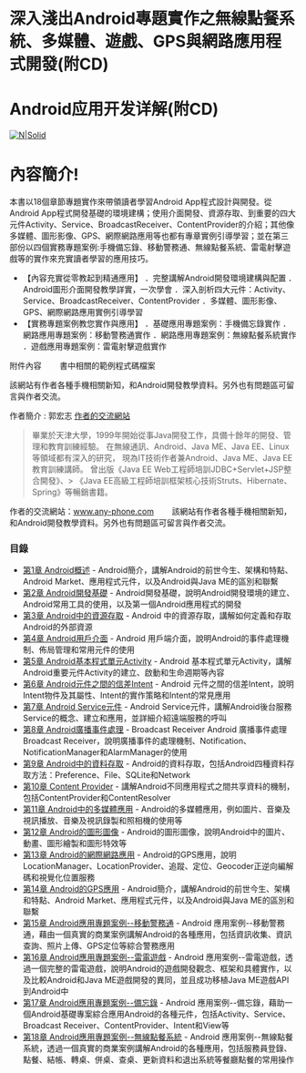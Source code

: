 ﻿# 深入淺出Android專題實作之無線點餐系統、多媒體、遊戲、GPS與網路應用程式開發(附CD)

# Android应用开发详解(附CD)

[![N|Solid](http://im2.book.com.tw/image/getImage?i=http://www.books.com.tw/img/001/050/12/0010501213.jpg&v=4d887bb3&w=348&h=348)](http://m.ishare.iask.sina.com.cn/f/17508420.html)

# 內容簡介!
本書以18個章節專題實作來帶領讀者學習Android App程式設計與開發。從Android App程式開發基礎的環境建構；使用介面開發、資源存取、到重要的四大元件Activity、Service、BroadcastReceiver、ContentProvider的介紹；其他像多媒體、圖形影像、GPS、網際網路應用等也都有專章實例引導學習；並在第三部份以四個實務專題案例:手機備忘錄、移動警務通、無線點餐系統、雷電射擊遊戲等的實作來充實讀者學習的應用技巧。
  - 【內容充實從零教起到精通應用】
       ．完整講解Android開發環境建構與配置
       ．Android圖形介面開發教學詳實，一次學會
       ．深入剖析四大元件：Activity、Service、BroadcastReceiver、ContentProvider 
       ．多媒體、圖形影像、GPS、網際網路應用實例引導學習  
  - 【實務專題案例教您實作與應用】
       ．基礎應用專題案例：手機備忘錄實作
      ．網路應用專題案例：移動警務通實作
      ．網路應用專題案例：無線點餐系統實作
      ．遊戲應用專題案例：雷電射擊遊戲實作

附件內容
　　書中相關的範例程式碼檔案






該網站有作者各種手機相關新知，和Android開發教學資料。另外也有問題區可留言與作者交流。

作者簡介 : 郭宏志   [作者的交流網站][df1]

>  畢業於天津大學，1999年開始從事Java開發工作，具備十餘年的開發、管理和教育訓練經驗。
>在無線通訊、Android、Java ME、Java EE、Linux等領域都有深入的研究，
>現為IT技術作者兼Android、Java ME、Java EE教育訓練講師。
>曾出版《Java EE Web工程師培訓JDBC+Servlet+JSP整合開發》、>
《Java EE高級工程師培訓框架核心技術Struts、Hibernate、Spring》等暢銷書籍。

作者的交流網站：www.any-phone.com
　　該網站有作者各種手機相關新知，和Android開發教學資料。另外也有問題區可留言與作者交流。

### 目錄
* [第1章 Android概述] - Android簡介，講解Android的前世今生、架構和特點、Android Market、應用程式元件，以及Android與Java ME的區別和聯繫
* [第2章 Android開發基礎] - Android開發基礎，說明Android開發環境的建立、Android常用工具的使用，以及第一個Android應用程式的開發
* [第3章 Android中的資源存取] - Android 中的資源存取，講解如何定義和存取Android的外部資源
* [第4章 Android用戶介面] - Android 用戶端介面，說明Android的事件處理機制、佈局管理和常用元件的使用
* [第5章 Android基本程式單元Activity] - Android 基本程式單元Activity，講解Android重要元件Activity的建立、啟動和生命週期等內容
* [第6章 Android元件之間的信差Intent] - Android 元件之間的信差Intent，說明Intent物件及其屬性、Intent的實作策略和Intent的常見應用
* [第7章 Android Service元件] - Android Service元件，講解Android後台服務Service的概念、建立和應用，並詳細介紹遠端服務的呼叫
* [第8章 Android廣播事件處理] - Broadcast Receiver Android 廣播事件處理 Broadcast Receiver，說明廣播事件的處理機制、Notification、NotificationManager和AlarmManager的使用
* [第9章 Android中的資料存取] - Android的資料存取，包括Android四種資料存取方法：Preference、File、SQLite和Network
* [第10章 Content Provider] - 講解Android不同應用程式之間共享資料的機制，包括ContentProvider和ContentResolver
* [第11章 Android中的多媒體應用] - Android的多媒體應用，例如圖片、音樂及視訊播放、音樂及視訊錄製和照相機的使用等
* [第12章 Android的圖形圖像] - Android的圖形圖像，說明Android中的圖片、動畫、圖形繪製和圖形特效等
* [第13章 Android的網際網路應用] - Android的GPS應用，說明LocationManager、LocationProvider、追蹤、定位、Geocoder正逆向編解碼和視覺化位置服務
* [第14章 Android的GPS應用] - Android簡介，講解Android的前世今生、架構和特點、Android Market、應用程式元件，以及Android與Java ME的區別和聯繫
* [第15章 Android應用專題案例--移動警務通] - Android 應用案例--移動警務通，藉由一個真實的商業案例講解Android的各種應用，包括資訊收集、資訊查詢、照片上傳、GPS定位等綜合警務應用
* [第16章 Android應用專題案例--雷電遊戲] - Android 應用案例--雷電遊戲，透過一個完整的雷電遊戲，說明Android的遊戲開發觀念、框架和具體實作，以及比較Android和Java ME遊戲開發的異同，並且成功移植Java ME遊戲API到Android中
* [第17章 Android應用專題案例--備忘錄] - Android 應用案例--備忘錄，藉助一個Android基礎專案綜合應用Android的各種元件，包括Activity、Service、Broadcast Receiver、ContentProvider、Intent和View等
* [第18章 Android應用專題案例--無線點餐系統] - Android 應用案例--無線點餐系統，透過一個真實的商業案例講解Android的各種應用，包括服務員登錄、點餐、結帳、轉桌、併桌、查桌、更新資料和退出系統等餐廳點餐的常用操作

[df1]: <www.any-phone.com>
[第1章 Android概述]: <http://angularjs.org>
[第2章 Android開發基礎]: <http://angularjs.org>
[第3章 Android中的資源存取]: <http://angularjs.org>
[第4章 Android用戶介面]: <http://angularjs.org>
[第5章 Android基本程式單元Activity]: <http://angularjs.org>
[第6章 Android元件之間的信差Intent]: <http://angularjs.org>
[第7章 Android Service元件]: <http://angularjs.org>
[第8章 Android廣播事件處理]: <http://angularjs.org>     
[第9章 Android中的資料存取]: <http://angularjs.org>
[第10章 Content Provider]: <http://angularjs.org>
[第11章 Android中的多媒體應用]: <http://angularjs.org>
[第12章 Android的圖形圖像]: <http://angularjs.org>
[第13章 Android的網際網路應用]: <http://angularjs.org>
[第14章 Android的GPS應用]: <http://angularjs.org>
[第15章 Android應用專題案例--移動警務通]: <http://angularjs.org>
[第16章 Android應用專題案例--雷電遊戲]: <http://angularjs.org>
[第17章 Android應用專題案例--備忘錄]: <http://angularjs.org>
[第18章 Android應用專題案例--無線點餐系統]: <http://angularjs.org>  